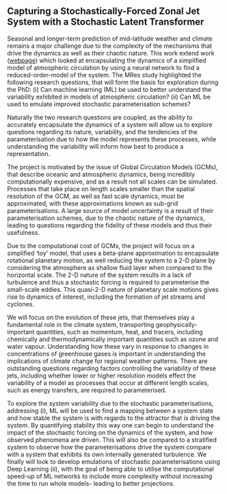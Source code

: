 ## Capturing a Stochastically-Forced Zonal Jet System with a Stochastic Latent Transformer

Seasonal and longer-term prediction of mid-latitude weather and climate remains a major challenge due to the complexity of the mechanisms that drive the dynamics as well as their chaotic nature. This work extend work (<a href="https://www.damtp.cam.ac.uk/user/is500/phd_proposal.html">webpage</a>) which looked at encapsulating the dynamics of a simplified model of atmospheric circulation by using a neural network to find a reduced-order-model of the system. The MRes study highlighted the following research questions, that will form the basis for exploration during the PhD: (i) Can machine learning (ML) be used to better understand the variability exhibited in models of atmospheric circulation? (ii) Can ML be used to emulate improved stochastic parameterisation schemes?

Naturally the two research questions are coupled, as the ability to accurately encapsulate the dynamics of a system will allow us to explore questions regarding its nature, variability, and the tendencies of the parameterisation due to how the model represents these processes, while understanding the variability will inform how best to produce a representation.
          
The project is motivated by the issue of Global Circulation Models (GCMs), that describe oceanic and atmospheric dynamics, being incredibly computationally expensive, and as a result not all scales can be simulated. Processes that take place on length scales smaller than the spatial resolution of the GCM, as well as fast scale dynamics, must be approximated, with these approximations known as sub-grid parameterisations. A large source of model uncertainty is a result of their parameterisation schemes, due to the chaotic nature of the dynamics, leading to questions regarding the fidelity of these models and thus their usefulness.
          
Due to the computational cost of GCMs, the project will focus on a simplified ‘toy’ model, that uses a beta-plane approximation to encapsulate rotational planetary motion, as well reducing the system to a 2-D plane by considering the atmosphere as shallow fluid layer when compared to the horizontal scale. The 2-D nature of the system results in a lack of turbulence and thus a stochastic forcing is required to parameterise the small-scale eddies. This quasi-2-D nature of planetary scale motions gives rise to dynamics of interest, including the formation of jet streams and cyclones.
          
We will focus on the evolution of these jets, that themselves play a fundamental role in the climate system, transporting geophysically-important quantities, such as momentum, heat, and tracers, including chemically and thermodynamically important quantities such as ozone and water vapour. Understanding how these vary in response to changes in concentrations of greenhouse gases is important in understanding the implications of climate change for regional weather patterns. There are outstanding questions regarding factors controlling the variability of these jets, including whether lower or higher resolution models effect the variability of a model as processes that occur at different length scales, such as energy transfers, are required to parameterised.
          
To explore the system variability due to the stochastic parameterisations, addressing (i), ML will be used to find a mapping between a system state and how stable the system is with regards to the attractor that is driving the system. By quantifying stability this way one can begin to understand the impact of the stochastic forcing on the dynamics of the system, and how observed phenomena are driven. This will also be compared to a stratified system to observe how the parameterisations drive the system compare with a system that exhibits its own internally generated turbulence.  We finally will look to develop emulations of stochastic parameterisations using Deep Learning (ii), with the goal of being able to utilise the computational speed-up of ML networks to include more complexity without increasing the time to run whole models- leading to better projections.
